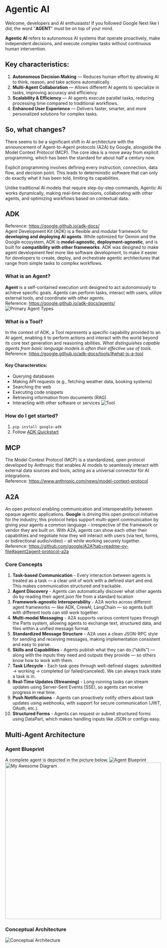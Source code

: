 # Agentic AI
Welcome, developers and AI enthusiasts! If you followed Google Next like I did, the word "**AGENT**" must be on top of your mind. 

**Agentic AI** refers to autonomous AI systems that operate proactively, make independent decisions, and execute complex tasks without continuous human intervention.

## Key characteristics:
1. **Autonomous Decision Making** — Reduces human effort by allowing AI to think, reason, and take actions automatically.
2. **Multi-Agent Collaboration** — Allows different AI agents to specialize in tasks, improving accuracy and efficiency.
3. **Scalability & Efficiency** — AI agents execute parallel tasks, reducing processing time compared to traditional workflows.
4. **Enhanced User Experience** — Delivers faster, smarter, and more personalized solutions for complex tasks.

## So, what changes?
There seems to be a significant shift in AI architecture with the announcement of Agent-to-Agent protocols (A2A) by Google, alongside the Model Context Protocol (MCP). The core idea is a move away from explicit programming, which has been the standard for about half a century now.

Explicit programming involves defining every instruction, connection, data flow, and decision point. This leads to deterministic software that can only do exactly what it has been told, limiting its capabilities.

Unlike traditional AI models that require step-by-step commands, Agentic AI works dynamically, making real-time decisions, collaborating with other agents, and optimizing workflows based on contextual data.

## ADK
Reference: https://google.github.io/adk-docs/  
Agent Development Kit (ADK) is a flexible and modular framework for **developing and deploying AI agents**. While optimized for Gemini and the Google ecosystem, ADK is **model-agnostic, deployment-agnostic**, and is built for **compatibility with other frameworks**. ADK was designed to make agent development feel more like software development, to make it easier for developers to create, deploy, and orchestrate agentic architectures that range from simple tasks to complex workflows.

### What is an Agent?
**Agent** is a self-contained execution unit designed to act autonomously to achieve specific goals. Agents can perform tasks, interact with users, utilize external tools, and coordinate with other agents.  
Reference: https://google.github.io/adk-docs/agents/  
![Primary Agent Types](images/adk-primary-agent-types.png)  

### What is a Tool?
In the context of ADK, a Tool represents a specific capability provided to an AI agent, enabling it to perform actions and interact with the world beyond its core text generation and reasoning abilities. _What distinguishes capable agents from basic language models is often their effective use of tools._
Reference: https://google.github.io/adk-docs/tools/#what-is-a-tool  
#### Key Characterstics:
- Querying databases
- Making API requests (e.g., fetching weather data, booking systems)
- Searching the web
- Executing code snippets
- Retrieving information from documents (RAG)
- Interacting with other software or services
![Tool](images/adk-tool.png)

### How do I get started?
1. ```pip install google-adk```  
2. Follow [ADK Quickstart](https://google.github.io/adk-docs/get-started/quickstart/)  

## MCP
The Model Context Protocol (MCP) is a standardized, open protocol developed by Anthropic that enables AI models to seamlessly interact with external data sources and tools, acting as a universal connector for AI integrations.  
Reference: https://www.anthropic.com/news/model-context-protocol  

## A2A
An open protocol enabling communication and interoperability between opaque agentic applications. **Google** is driving this open protocol initiative for the industry; this protocol helps support multi-agent communication by giving your agents a common language – irrespective of the framework or vendor they are built on. With A2A, agents can show each other their capabilities and negotiate how they will interact with users (via text, forms, or bidirectional audio/video) – all while working securely together.  
Reference: https://github.com/google/A2A?tab=readme-ov-file#agent2agent-protocol-a2a   

### Core Concepts
1. **Task-based Communication** - Every interaction between agents is treated as a task — a clear unit of work with a defined start and end. This makes communication structured and trackable. 
2. **Agent Discovery** - Agents can automatically discover what other agents do by reading their agent.json file from a standard location
3. **Framework-agnostic Interoperability** - A2A works across different agent frameworks — like ADK, CrewAI, LangChain — so agents built with different tools can still work together.
4. **Multi-modal Messaging** - A2A supports various content types through the Parts system, allowing agents to exchange text, structured data, and files within a unified message format.  
5. **Standardized Message Structure** - A2A uses a clean JSON-RPC style for sending and receiving messages, making implementation consistent and easy to parse.  
6. **Skills and Capabilities** - Agents publish what they can do (“skills”) — along with the inputs they need and outputs they provide — so others know how to work with them. 
7. **Task Lifecycle** - Each task goes through well-defined stages: submitted → working → completed (or failed/canceled). We can always track state a task is in.  
8. **Real-Time Updates (Streaming)** - Long-running tasks can stream updates using Server-Sent Events (SSE), so agents can receive progress in real time.
9. **Push Notifications** - Agents can proactively notify others about task updates using webhooks, with support for secure communication (JWT, OAuth, etc.).
10. **Structured Forms** - Agents can request or submit structured forms using DataPart, which makes handling inputs like JSON or configs easy.

## Multi-Agent Architecture

### Agent Blueprint
A complete agent is depicted in the picture below.
![Agent Blueprint](images/agent-blueprint.png)
<img src="images/agent-blueprint.png" alt="My Awesome Diagram" width="500"/>

### Conceptual Architecture
![Conceptual Architecture](images/multi-agent-architecture.png)

















